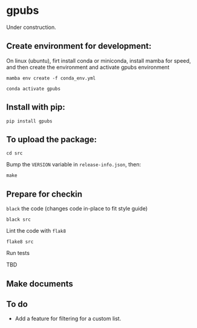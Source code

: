# gpubs

Under construction.

## Create environment for development:
On linux (ubuntu), firt install conda or miniconda, install mamba for speed, and then create the environment and activate gpubs environment
```
mamba env create -f conda_env.yml
```
```
conda activate gpubs
```

## Install with pip:

```
pip install gpubs
```

## To upload the package:

```
cd src
```

Bump the `VERSION` variable in `release-info.json`, then:

```
make
```
## Prepare for checkin
`black` the code (changes code in-place to fit style guide)
```
black src
```
Lint the code with `flak8`
```
flake8 src
```
Run tests

TBD


## Make documents


## To do

* Add a feature for filtering for a custom list.
